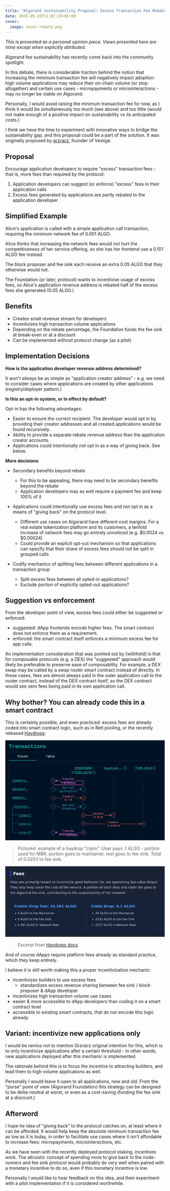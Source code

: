 ```yaml
---
title: "Algorand Sustainability Proposal: Excess Transaction Fee Rebate"
date: 2025-05-15T11:07:37+03:00
cover:
  image: cover-rebate.png
---
```


_This is presented as a personal opinion piece. Views presented here are mine except when explicitly attributed._

Algorand fee sustainability has recently come back into the community spotlight.

In this debate, there is considerable traction behind the notion that increasing the minimum transaction fee will negatively impact adoption: high volume applications may reduce their on-chain volume (or stop altogether) and certain use cases - micropayments or microinteractions - may no longer be viable on Algorand.

Personally, I would avoid raising the minimum transaction fee for now, as I think it would be simultaneously too much (see above) and too little (would not make enough of a positive impact on sustainability vs its anticipated costs.)

I think we have the time to experiment with innovative ways to bridge the sustainability gap, and this proposal could be a part of the solution. It was originally proposed by [grzracz](https://x.com/grzracz), founder of Vestige.

## Proposal

Encourage application developers to require "excess" transaction fees - that is, more fees than required by the protocol:

1) Application developers can suggest (or enforce) "excess" fees in their application calls
2) Excess fees generated by applications are partly rebated to the application developer

## Simplified Example

Alice's application is called with a simple application call transaction, requiring the minimum network fee of 0.001 ALGO.

Alice thinks that increasing the network fees would not hurt the competitiveness of her service offering, so she has her frontend use a 0.101 ALGO fee instead.

The block proposer and fee sink each receive an extra 0.05 ALGO that they otherwise would not.

The Foundation (or later, protocol) wants to incentivise usage of excess fees, so Alice's application revenue address is rebated half of the excess fees she generated (0.05 ALGO.)

## Benefits

- Creates small revenue stream for developers
- Incentivizes high transaction volume applications
- Depending on the rebate percentage, the Foundation funds the fee sink at break-even or at a discount
- Can be implemented without protocol change (as a pilot)

## Implementation Decisions

**How is the application developer revenue address determined?**

It won't always be as simple as "application creator address" - e.g. we need to consider cases where applications are created by other applications (registry/deployer pattern.)

**Is this an opt-in system, or in effect by default?**

Opt-in has the following advantages:

- Easier to ensure the correct recipient. The developer would opt in by providing their creator addresses and all created applications would be found recursively.
- Ability to provide a separate rebate revenue address than the application creator accounts.
- Applications could intentionally not opt in as a way of giving back. See below.

**More decisions**

- Secondary benefits beyond rebate
  - For this to be appealing, there may need to be secondary benefits beyond the rebate
  - Application developers may as well require a payment fee and keep 100% of it

- Applications could intentionally use excess fees and not opt in as a means of "giving back" on the protocol level.
  - Different use cases on Algorand have different cost margins. For a real estate tokenization platform and its customers, a tenfold increase of network fees may go entirely unnoticed (e.g. $0.0024 vs $0.00024)
  - Could provide an explicit opt-out mechanism so that applications can specify that their share of excess fees should not be split in grouped calls

- Codify mechanics of splitting fees between different applications in a transaction group
  - Split excess fees between all opted-in applications?
  - Exclude portion of explicitly opted-out applications?

## Suggestion vs enforcement

From the developer point of view, excess fees could either be suggested or enforced:

- suggested: dApp frontends encode higher fees. The smart contract does not enforce them as a requirement.
- enforced: the smart contract itself enforces a minimum excess fee for app calls.

An implementation consideration that was pointed out by [withheld] is that for composable protocols (e.g. a DEX) the "suggested" approach would likely be preferable to preserve ease of composability. For example, a DEX swap may be called by a swap router smart contract instead of directly. In these cases, fees are almost always paid in the outer application call to the router contract, instead of the DEX contract itself, so the DEX contract would see zero fees being paid in its own application call.

## Why bother? You can already code this in a smart contract

This is certainly possible, and even practiced: excess fees are already coded into smart contract logic, such as in Reti pooling, or the recently released [Haydrops](https://drops.hay.app/drops):

![](lora.png)

> Pictured: example of a haydrop "claim".
> User pays .1 ALGO - portion used for MBR, portion goes to maintainer, rest goes to fee sink.
> Total of 0.0253 to fee sink.

![](./1747366674.png)
> Excerpt from [Haydrops docs](https://drops.hay.app/docs)

And of course dApps require platform fees already as standard practice, which they keep entirely.

I believe it is still worth making this a proper incentivization mechanic:

- incentivizes builders to use excess fees
  - standardizes excess revenue sharing between fee sink / block proposer & dApp developer
- incentivizes high transaction volume use cases
- easier & more accessible to dApp developers than coding it on a smart contract level
- accessible to existing smart contracts, that do not encode this logic already

## Variant: incentivize new applications only

I would be remiss not to mention Grzracz original intention for this, which is to only incentivize applications after a certain threshold - in other words, new applications deployed after this mechanic is implemented.

The rationale behind this is to focus the incentive to attracting builders, and lead them to high volume applications as well.

Personally I would leave it open to all applications, new and old. From the "purse" point of view (Algorand Foundation) this strategy can be designed to be delta-neutral at worst, or even as a cost-saving (funding the fee sink at a discount.)

## Afterword

 I hope he idea of "giving back" to the protocol catches on, at least where it can be afforded. It would help keep the absolute minimum transaction fee as low as it is today, in order to facilitate use cases where it isn't affordable to increase fees: micropayments, microinteractions, etc.

 As we have seen with the recently deployed protocol staking, incentives work. The altruistic concept of spending more to give back to the node-runners and fee sink protocol would probably do very well when paired with a monetary incentive to do so, even if this monetary incentive is low.

 Personally I would like to hear feedback on this idea, and then experiment with a pilot implementation if it is considered worthwhile.
